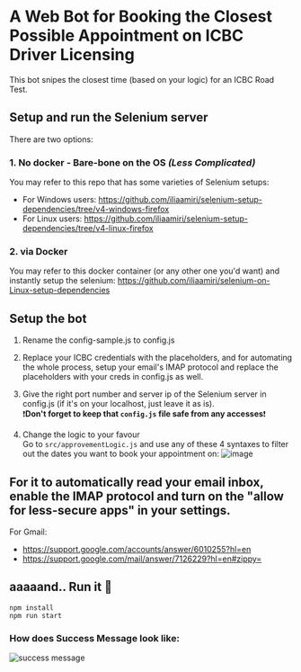 # A Web Bot for Booking the Closest Possible Appointment on ICBC Driver Licensing

This bot snipes the closest time (based on your logic) for an ICBC Road Test.

## Setup and run the Selenium server
There are two options:

### 1. No docker - Bare-bone on the OS _(Less Complicated)_
You may refer to this repo that has some varieties of Selenium setups:
* For Windows users: https://github.com/iliaamiri/selenium-setup-dependencies/tree/v4-windows-firefox
* For Linux users: https://github.com/iliaamiri/selenium-setup-dependencies/tree/v4-linux-firefox

### 2. via Docker
You may refer to this docker container (or any other one you'd want) and instantly setup the selenium: https://github.com/iliaamiri/selenium-on-Linux-setup-dependencies


## Setup the bot

1. Rename the config-sample.js to config.js 
2. Replace your ICBC credentials with the placeholders, and for automating the whole process, setup your email's IMAP protocol and replace the placeholders with your creds in config.js as well.
3. Give the right port number and server ip of the Selenium server in config.js (if it's on your localhost, just leave it as is).  
  ❗**Don't forget to keep that `config.js` file safe from any accesses**❗

4. Change the logic to your favour  
   Go to `src/approvementLogic.js` and use any of these 4 syntaxes to filter out the dates you want to book your appointment on: 
![image](https://user-images.githubusercontent.com/37903573/173935970-b719f7e3-bbfc-4927-a5ba-c589d6381002.png)

## For it to automatically read your email inbox, enable the IMAP protocol and turn on the "allow for less-secure apps" in your settings.
For Gmail:
* https://support.google.com/accounts/answer/6010255?hl=en
* https://support.google.com/mail/answer/7126229?hl=en#zippy=

## aaaaand.. Run it 🤖
```
npm install
npm run start
```

### How does Success Message look like:

![success message](https://user-images.githubusercontent.com/37903573/173990985-2a869a38-d67b-4a63-bfb4-38c2d9f3efa8.png)
